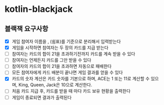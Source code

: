 # kotlin-blackjack

## 블랙잭 요구사항
- [x] 게임 참여자 이름을 , (쉼표)를 기준으로 분리해서 입력받는다
- [x] 게임을 시작하면 참여자는 두 장의 카드를 지급 받는다
- [ ] 참여자는 카드의 합이 21을 초과하기전까지 카드를 계속 받을 수 있다
- [ ] 참여자는 언제든지 카드를 그만 받을 수 있다
- [ ] 참여자의 카드의 합이 21을 초과하면 자동으로 패배한다
- [ ] 모든 참여자에게 카드 배분이 끝나면 게임 결과를 얻을 수 있다
- [x] 카드의 숫자 계산은 카드 숫자를 기본으로 하며, ACE는 1 또는 11로 계산할 수 있으며, King, Queen, Jack은 10으로 계산한다.
- [ ] 처음 카드 지급 후, 카드를 받을 때 마다 카드 보유 현황을 출력한다
- [ ] 게임이 종료되면 결과가 출력된다
